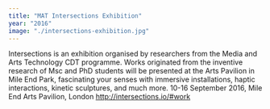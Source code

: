 ```yaml
---
title: "MAT Intersections Exhibition"
year: "2016"
image: "./intersections-exhibition.jpg"
---
```

Intersections is an exhibition organised by researchers from the Media and Arts Technology CDT programme. Works originated from the inventive research of Msc and PhD students will be presented at the Arts Pavilion in Mile End Park, fascinating your senses with immersive installations, haptic interactions, kinetic sculptures, and much more.
10-16 September 2016, Mile End Arts Pavilion, London
http://intersections.io/#work